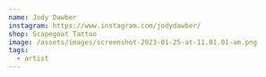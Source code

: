 ```yaml
---
name: Jody Dawber
instagram: https://www.instagram.com/jodydawber/
shop: Scapegoat Tattoo
image: /assets/images/screenshot-2023-01-25-at-11.01.01-am.png
tags:
  - artist
---
```


